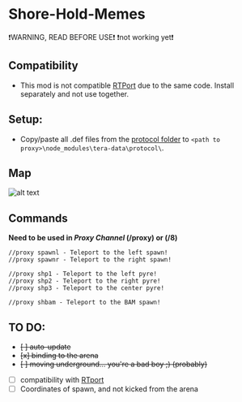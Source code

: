 # Shore-Hold-Memes
❗WARNING, READ BEFORE USE❗ 
❗not working yet❗

## Сompatibility
- This mod is not compatible [RTPort](https://github.com/PinguinRei/RTPort) due to the same code. Install separately and not use together.

## Setup:
- Copy/paste all .def files from the [protocol folder](https://github.com/PinguinRei/Shore-Hold-Memes/tree/master/defs) to `<path to proxy>\node_modules\tera-data\protocol\`.

## Map
![alt text](https://raw.githubusercontent.com/PinguinRei/Shore-Hold-Memes/master/map/guide.jpg)

## Commands
**Need to be used in _Proxy Channel_ (/proxy) or (/8)**
```
//proxy spawnl - Teleport to the left spawn!
//proxy spawnr - Teleport to the right spawn!

//proxy shp1 - Teleport to the left pyre!
//proxy shp2 - Teleport to the right pyre!
//proxy shp3 - Teleport to the center pyre!

//proxy shbam - Teleport to the BAM spawn!
```

## TO DO:
- ~~[ ] auto-update~~
- ~~[x] binding to the arena~~
- ~~[ ] moving underground... you're a bad boy ;) (probably)~~
- [ ] compatibility with [RTport](https://github.com/PinguinRei/RTPort)
- [ ] Coordinates of spawn, and not kicked from the arena
